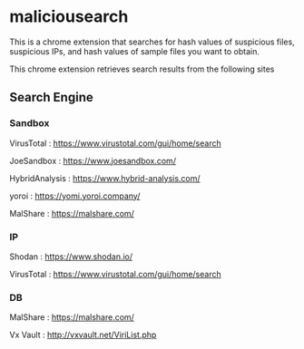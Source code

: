 # maliciousearch
This is a chrome extension that searches for hash values of suspicious files, suspicious IPs, and hash values of sample files you want to obtain.

This chrome extension retrieves search results from the following sites

## Search Engine
### Sandbox
VirusTotal : https://www.virustotal.com/gui/home/search

JoeSandbox : https://www.joesandbox.com/

HybridAnalysis : https://www.hybrid-analysis.com/

yoroi : https://yomi.yoroi.company/

MalShare : https://malshare.com/

### IP
Shodan : https://www.shodan.io/

VirusTotal : https://www.virustotal.com/gui/home/search

### DB
MalShare : https://malshare.com/

Vx Vault : http://vxvault.net/ViriList.php
